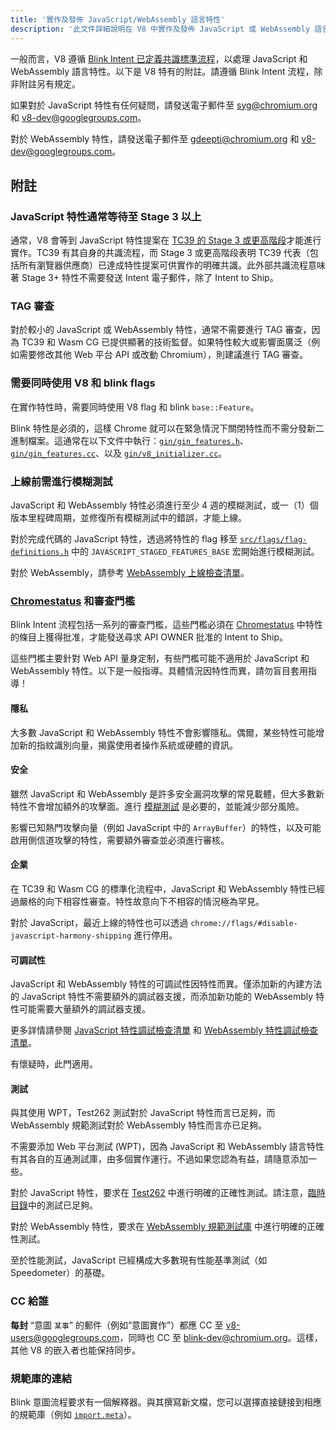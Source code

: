 ```yaml
---
title: '實作及發佈 JavaScript/WebAssembly 語言特性'
description: '此文件詳細說明在 V8 中實作及發佈 JavaScript 或 WebAssembly 語言特性的流程。'
---
```

一般而言，V8 遵循 [Blink Intent 已定義共識標準流程](https://www.chromium.org/blink/launching-features/#process-existing-standard)，以處理 JavaScript 和 WebAssembly 語言特性。以下是 V8 特有的附註。請遵循 Blink Intent 流程，除非附註另有規定。

如果對於 JavaScript 特性有任何疑問，請發送電子郵件至 [syg@chromium.org](mailto:syg@chromium.org) 和 [v8-dev@googlegroups.com](mailto:v8-dev@googlegroups.com)。

對於 WebAssembly 特性，請發送電子郵件至 [gdeepti@chromium.org](mailto:gdeepti@chromium.org) 和 [v8-dev@googlegroups.com](mailto:v8-dev@googlegroups.com)。

## 附註

### JavaScript 特性通常等待至 Stage 3 以上

通常，V8 會等到 JavaScript 特性提案在 [TC39 的 Stage 3 或更高階段](https://tc39.es/process-document/)才能進行實作。TC39 有其自身的共識流程，而 Stage 3 或更高階段表明 TC39 代表（包括所有瀏覽器供應商）已達成特性提案可供實作的明確共識。此外部共識流程意味著 Stage 3+ 特性不需要發送 Intent 電子郵件，除了 Intent to Ship。

### TAG 審查

對於較小的 JavaScript 或 WebAssembly 特性，通常不需要進行 TAG 審查，因為 TC39 和 Wasm CG 已提供顯著的技術監督。如果特性較大或影響面廣泛（例如需要修改其他 Web 平台 API 或改動 Chromium），則建議進行 TAG 審查。

### 需要同時使用 V8 和 blink flags

在實作特性時，需要同時使用 V8 flag 和 blink `base::Feature`。

Blink 特性是必須的，這樣 Chrome 就可以在緊急情況下關閉特性而不需分發新二進制檔案。這通常在以下文件中執行：[`gin/gin_features.h`](https://source.chromium.org/chromium/chromium/src/+/main:gin/gin_features.h)、[`gin/gin_features.cc`](https://source.chromium.org/chromium/chromium/src/+/main:gin/gin_features.cc)、以及 [`gin/v8_initializer.cc`](https://source.chromium.org/chromium/chromium/src/+/main:gin/v8_initializer.cc)。

### 上線前需進行模糊測試

JavaScript 和 WebAssembly 特性必須進行至少 4 週的模糊測試，或一（1）個版本里程碑周期，並修復所有模糊測試中的錯誤，才能上線。

對於完成代碼的 JavaScript 特性，透過將特性的 flag 移至 [`src/flags/flag-definitions.h`](https://source.chromium.org/chromium/chromium/src/+/master:v8/src/flags/flag-definitions.h) 中的 `JAVASCRIPT_STAGED_FEATURES_BASE` 宏開始進行模糊測試。

對於 WebAssembly，請參考 [WebAssembly 上線檢查清單](/docs/wasm-shipping-checklist)。

### [Chromestatus](https://chromestatus.com/) 和審查門檻

Blink Intent 流程包括一系列的審查門檻，這些門檻必須在 [Chromestatus](https://chromestatus.com/) 中特性的條目上獲得批准，才能發送尋求 API OWNER 批准的 Intent to Ship。

這些門檻主要針對 Web API 量身定制，有些門檻可能不適用於 JavaScript 和 WebAssembly 特性。以下是一般指導。具體情況因特性而異，請勿盲目套用指導！

#### 隱私

大多數 JavaScript 和 WebAssembly 特性不會影響隱私。偶爾，某些特性可能增加新的指紋識別向量，揭露使用者操作系統或硬體的資訊。

#### 安全

雖然 JavaScript 和 WebAssembly 是許多安全漏洞攻擊的常見載體，但大多數新特性不會增加額外的攻擊面。進行 [模糊測試](#fuzzing) 是必要的，並能減少部分風險。

影響已知熱門攻擊向量（例如 JavaScript 中的 `ArrayBuffer`）的特性，以及可能啟用側信道攻擊的特性，需要額外審查並必須進行審核。

#### 企業

在 TC39 和 Wasm CG 的標準化流程中，JavaScript 和 WebAssembly 特性已經過嚴格的向下相容性審查。特性故意向下不相容的情況極為罕見。

對於 JavaScript，最近上線的特性也可以透過 `chrome://flags/#disable-javascript-harmony-shipping` 進行停用。

#### 可調試性

JavaScript 和 WebAssembly 特性的可調試性因特性而異。僅添加新的內建方法的 JavaScript 特性不需要額外的調試器支援，而添加新功能的 WebAssembly 特性可能需要大量額外的調試器支援。

更多詳情請參閱 [JavaScript 特性調試檢查清單](https://docs.google.com/document/d/1_DBgJ9eowJJwZYtY6HdiyrizzWzwXVkG5Kt8s3TccYE/edit#heading=h.u5lyedo73aa9) 和 [WebAssembly 特性調試檢查清單](https://goo.gle/devtools-wasm-checklist)。

有懷疑時，此門適用。

#### 測試

與其使用 WPT，Test262 測試對於 JavaScript 特性而言已足夠，而 WebAssembly 規範測試對於 WebAssembly 特性而言亦已足夠。

不需要添加 Web 平台測試 (WPT)，因為 JavaScript 和 WebAssembly 語言特性有其各自的互通測試庫，由多個實作運行。不過如果您認為有益，請隨意添加一些。

對於 JavaScript 特性，要求在 [Test262](https://github.com/tc39/test262) 中進行明確的正確性測試。請注意，[臨時目錄](https://github.com/tc39/test262/blob/main/CONTRIBUTING.md#staging)中的測試已足夠。

對於 WebAssembly 特性，要求在 [WebAssembly 規範測試庫](https://github.com/WebAssembly/spec/tree/master/test) 中進行明確的正確性測試。

至於性能測試，JavaScript 已經構成大多數現有性能基準測試（如 Speedometer）的基礎。

### CC 給誰

**每封** “意圖 `某事`” 的郵件（例如“意圖實作”）都應 CC 至 [v8-users@googlegroups.com](mailto:v8-users@googlegroups.com)，同時也 CC 至 [blink-dev@chromium.org](mailto:blink-dev@chromium.org)。這樣，其他 V8 的嵌入者也能保持同步。

### 規範庫的連結

Blink 意圖流程要求有一個解釋器。與其撰寫新文檔，您可以選擇直接鏈接到相應的規範庫（例如 [`import.meta`](https://github.com/tc39/proposal-import-meta)）。
